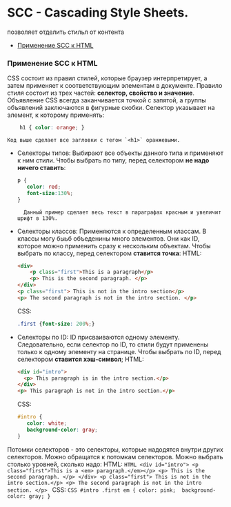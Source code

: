 # SCC - Cascading Style Sheets.
позволяет отделить стильл от контента
+ [Применение SCC к HTML](#sccforhtml)


### <a name="sccforhtml"></a> Применение SCC к HTML
CSS состоит из правил стилей, которые браузер интерпретирует, а затем применяет к соответствующим элементам в документе.
Правило стиля состоит из трех частей: **селектор, свойство и значение**.
Объявление CSS всегда заканчивается точкой с запятой, а группы объявлений заключаются в фигурные скобки.
Селектор указывает на элемент, к которому применять:
```CSS
    h1 { color: orange; }
```
    Код выше сделает все загловки с тегом `<h1>` оранжевыми.
+ Селекторы типов:
    Выбирают все объекты данного типа и применяют к ним стили. Чтобы выбрать по типу, перед селектором **не надо ничего ставить**:
    ```CSS
    p {
       color: red;
       font-size:130%;
    }
    ```
        Данный пример сделает весь текст в параграфах красным и увеличит шрифт в 130%.
+ Селекторы классов:
    Применяются к определенным классам. В классы могу быьб объеденины много элементов. Они как ID, которое можно применить сразу к нескольким объектам. Чтобы выбрать по классу, перед селектором **ставится точка**:
    HTML:
    ```HTML
    <div>
        <p class="first">This is a paragraph</p>
        <p> This is the second paragraph. </p>
    </div>
    <p class="first"> This is not in the intro section</p>
    <p> The second paragraph is not in the intro section. </p>
    ```
    CSS:
    ```CSS
    .first {font-size: 200%;}
    ```
+ Селекторы по ID:
    ID присваиваются одному элементу. Следовательно, если селектор по ID, то стили будут применены только к одному элементу на странице. Чтобы выбрать по ID, перед селектором **ставится хэш-символ**;
    HTML:
     ```HTML
    <div id="intro">
       <p> This paragraph is in the intro section.</p>
    </div>
    <p> This paragraph is not in the intro section.</p>
     ```
    CSS:
    ```CSS
    #intro {
       color: white;
       background-color: gray;
    }
    ```

Потомки селекторов - это селекторы, которые надодятся внутри других селекторов. Можно обращатся к потомкам селекторов. Можно выбрать столько уровней, сколько надо:
    HTML:
    ```HTML
    <div id="intro">
        <p class="first">This is a <em> paragraph.</em></p>
        <p> This is the second paragraph. </p>
    </div>
    <p class="first"> This is not in the intro section.</p>
    <p> The second paragraph is not in the intro section. </p>
    ```
    CSS:
    ```CSS
    #intro .first em {
       color: pink; 
       background-color: gray;
    }
    ```